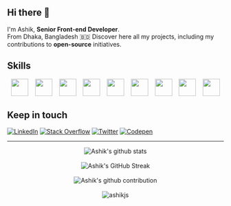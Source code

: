 ## Hi there 👋

I'm Ashik, <strong>Senior Front-end Developer</strong>.  
From Dhaka, Bangladesh 🇧🇩
Discover here all my projects, including my contributions to <strong>open-source</strong> initiatives.

## Skills
<div align="center">
<img width="40" height="40" ng-src="https://cdn.jsdelivr.net/gh/devicons/devicon/icons/html5/html5-original-wordmark.svg" src="https://cdn.jsdelivr.net/gh/devicons/devicon/icons/html5/html5-original-wordmark.svg">&nbsp;&nbsp;&nbsp;
<img width="40" height="40" ng-src="https://cdn.jsdelivr.net/gh/devicons/devicon/icons/css3/css3-original-wordmark.svg" src="https://cdn.jsdelivr.net/gh/devicons/devicon/icons/css3/css3-original-wordmark.svg">&nbsp;&nbsp;&nbsp;
<img width="40" height="40" ng-src="https://cdn.jsdelivr.net/gh/devicons/devicon/icons/sass/sass-original.svg" src="https://cdn.jsdelivr.net/gh/devicons/devicon/icons/sass/sass-original.svg">&nbsp;&nbsp;&nbsp;
<img width="40" height="40" width="40" height="40" ng-src="https://cdn.jsdelivr.net/gh/devicons/devicon/icons/javascript/javascript-original.svg" src="https://cdn.jsdelivr.net/gh/devicons/devicon/icons/javascript/javascript-original.svg">&nbsp;&nbsp;&nbsp;
<img width="40" height="40" ng-src="https://cdn.jsdelivr.net/gh/devicons/devicon/icons/typescript/typescript-original.svg" src="https://cdn.jsdelivr.net/gh/devicons/devicon/icons/typescript/typescript-original.svg">&nbsp;&nbsp;&nbsp;
<img width="40" height="40" ng-src="https://cdn.jsdelivr.net/gh/devicons/devicon/icons/angularjs/angularjs-original.svg" src="https://cdn.jsdelivr.net/gh/devicons/devicon/icons/angularjs/angularjs-original.svg">&nbsp;&nbsp;&nbsp;
<img width="40" height="40" ng-src="https://cdn.jsdelivr.net/gh/devicons/devicon/icons/react/react-original-wordmark.svg" src="https://cdn.jsdelivr.net/gh/devicons/devicon/icons/react/react-original-wordmark.svg">&nbsp;&nbsp;&nbsp;
<img width="40" height="40" width="40" height="40" ng-src="https://cdn.jsdelivr.net/gh/devicons/devicon/icons/figma/figma-original.svg" src="https://cdn.jsdelivr.net/gh/devicons/devicon/icons/figma/figma-original.svg">&nbsp;&nbsp;&nbsp;
<img width="40" height="40" ng-src="https://cdn.jsdelivr.net/gh/devicons/devicon/icons/git/git-original-wordmark.svg" src="https://cdn.jsdelivr.net/gh/devicons/devicon/icons/git/git-original-wordmark.svg">
</div>

## Keep in touch

[![LinkedIn](https://img.shields.io/badge/LinkedIn-%230077B5.svg?logo=linkedin&logoColor=white)](https://linkedin.com/in/ashikjs) 
[![Stack Overflow](https://img.shields.io/badge/-Stackoverflow-FE7A16?logo=stack-overflow&logoColor=white)](https://stackoverflow.com/users/md-ashik) 
[![Twitter](https://img.shields.io/badge/Twitter-%231DA1F2.svg?logo=Twitter&logoColor=white)](https://twitter.com/mdashikjs) 
[![Codepen](https://img.shields.io/badge/Codepen-000000?logo=codepen&logoColor=white)](https://codepen.io/ashikjs) 


---

<div align="center">

![Ashik's github stats](https://github-readme-stats.vercel.app/api?username=ashikjs&theme=vue-dark&hide_border=true&include_all_commits=true&count_private=true)
</br></br>
![Ashik's GitHub Streak](https://github-readme-streak-stats.herokuapp.com/?user=ashikjs&theme=vue-dark&hide_border=true)
</br></br>
![Ashik's github contribution](https://github-contributor-stats.vercel.app/api?username=ashikjs&limit=2&combine_all_yearly_contributions=true&theme=vue-dark&hide_border=true)
</br></br>
<img src="https://komarev.com/ghpvc/?username=ashikjs" alt="ashikjs" />
</div>
